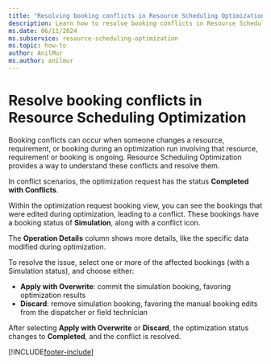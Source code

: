 ```yaml
---
title: "Resolving booking conflicts in Resource Scheduling Optimization for Dynamics 365 | MicrosoftDocs"
description: Learn how to resolve booking conflicts in Resource Scheduling Optimization for Dynamics 365
ms.date: 06/11/2024
ms.subservice: resource-scheduling-optimization
ms.topic: how-to
author: AnilMur
ms.author: anilmur
---
```


# Resolve booking conflicts in Resource Scheduling Optimization

Booking conflicts can occur when someone changes a resource, requirement, or booking during an optimization run involving that resource, requirement or booking is ongoing. Resource Scheduling Optimization provides a way to understand these conflicts and resolve them.

In conflict scenarios, the optimization request has the status **Completed with Conflicts**.

Within the optimization request booking view, you can see the bookings that were edited during optimization, leading to a conflict. These bookings have a booking status of **Simulation**, along with a conflict icon.

The **Operation Details** column shows more details, like the specific data modified during optimization.

To resolve the issue, select one or more of the affected bookings (with a Simulation status), and choose either:

- **Apply with Overwrite**: commit the simulation booking, favoring optimization results
- **Discard**: remove simulation booking, favoring the manual booking edits from the dispatcher or field technician

After selecting **Apply with Overwrite** or **Discard**, the optimization status changes to **Completed**, and the conflict is resolved.

[!INCLUDE[footer-include](../includes/footer-banner.md)]
